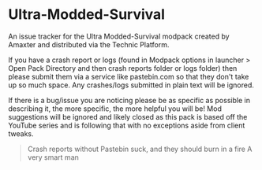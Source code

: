 # Ultra-Modded-Survival
An issue tracker for the Ultra Modded-Survival modpack created by Amaxter and distributed via the Technic Platform.

If you have a crash report or logs (found in Modpack options in launcher > Open Pack Directory and then crash reports folder or logs folder) then please submit them via a service like pastebin.com so that they don't take up so much space. Any crashes/logs submitted in plain text will be ignored.

If there is a bug/issue you are noticing please be as specific as possible in describing it, the more specific, the more helpful you will be! Mod suggestions will be ignored and likely closed as this pack is based off the YouTube series and is following that with no exceptions aside from client tweaks. 

> Crash reports without Pastebin suck, and they should burn in a fire
A very smart man

